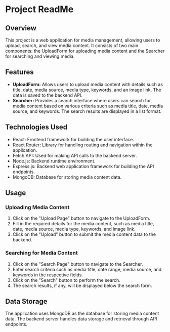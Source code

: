# Project ReadMe

## Overview
This project is a web application for media management, allowing users to upload, search, and view media content. It consists of two main components: the UploadForm for uploading media content and the Searcher for searching and viewing media.

## Features
- **UploadForm:** Allows users to upload media content with details such as title, date, media source, media type, keywords, and an image link. The data is saved to the backend API.
- **Searcher:** Provides a search interface where users can search for media content based on various criteria such as media title, date, media source, and keywords. The search results are displayed in a list format.

## Technologies Used
- React: Frontend framework for building the user interface.
- React Router: Library for handling routing and navigation within the application.
- Fetch API: Used for making API calls to the backend server.
- Node.js: Backend runtime environment.
- Express.js: Backend web application framework for building the API endpoints.
- MongoDB: Database for storing media content data.

## Usage

### Uploading Media Content
1. Click on the "Upload Page" button to navigate to the UploadForm.
2. Fill in the required details for the media content, such as media title, date, media source, media type, keywords, and image link.
3. Click on the "Upload" button to submit the media content data to the backend.

### Searching for Media Content
1. Click on the "Search Page" button to navigate to the Searcher.
2. Enter search criteria such as media title, date range, media source, and keywords in the respective fields.
3. Click on the "Search" button to perform the search.
4. The search results, if any, will be displayed below the search form.

## Data Storage
The application uses MongoDB as the database for storing media content data. The backend server handles data storage and retrieval through API endpoints.
